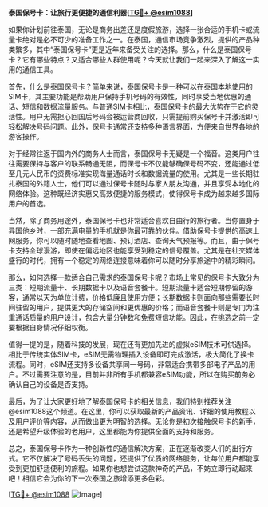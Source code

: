 **泰国保号卡：让旅行更便捷的通信利器[[TG💪+ @esim1088](https://t.me/s/esim1088)]**

如果你计划前往泰国，无论是商务出差还是度假旅游，选择一张合适的手机卡或流量卡绝对是必不可少的准备工作之一。在泰国，通信市场竞争激烈，提供的产品种类繁多，其中“泰国保号卡”更是近年来备受关注的选择。那么，什么是泰国保号卡？它有哪些特点？又适合哪些人群使用呢？今天就让我们一起来深入了解这一实用的通信工具。

首先，什么是泰国保号卡？简单来说，泰国保号卡是一种可以在泰国本地使用的SIM卡，其主要功能是帮助用户保持手机号码的有效性，同时享受当地优惠的通话、短信和数据流量服务。与普通SIM卡相比，泰国保号卡的最大优势在于它的灵活性。用户无需担心回国后号码会被运营商回收，只需提前购买保号卡并激活即可轻松解决号码问题。此外，保号卡通常还支持多种语言界面，方便来自世界各地的游客操作。

对于经常往返于国内外的商务人士而言，泰国保号卡无疑是一个福音。这类用户往往需要保持与客户的联系畅通无阻，而保号卡不仅能够确保号码不变，还能通过低至几元人民币的资费标准实现海量通话时长和数据流量的使用。尤其是一些长期驻扎泰国的外籍人士，他们可以通过保号卡随时与家人朋友沟通，并且享受本地化的网络体验。这种既经济实惠又高效便捷的服务模式，使得保号卡成为越来越多国际用户的首选。

当然，除了商务用途外，泰国保号卡也非常适合喜欢自由行的旅行者。当你置身于异国他乡时，一部充满电量的手机就是你最可靠的伙伴。借助保号卡提供的高速上网服务，你可以随时随地查看地图、预订酒店、查询天气预报等。而且，由于保号卡支持全球漫游，即使在偏远地区也能享受到稳定的信号覆盖。尤其是在社交媒体盛行的时代，拥有一个稳定的网络连接意味着你可以随时分享旅途中的精彩瞬间。

那么，如何选择一款适合自己需求的泰国保号卡呢？市场上常见的保号卡大致分为三类：短期流量卡、长期数据卡以及语音套餐卡。短期流量卡适合短期停留的游客，通常以天为单位计费，价格低廉且使用方便；长期数据卡则面向那些需要长时间驻留的用户，提供更大的存储空间和更优惠的价格；而语音套餐卡则是专门为注重通话质量的用户设计，包含大量分钟数和免费短信功能。因此，在挑选之前一定要根据自身情况仔细权衡。

值得一提的是，随着科技的发展，现在还有更加先进的虚拟eSIM技术可供选择。相比于传统实体SIM卡，eSIM无需物理插入设备即可完成激活，极大简化了换卡流程。同时，eSIM还支持多设备共享同一号码，非常适合携带多部电子产品的用户。不过需要注意的是，目前并非所有手机都兼容eSIM功能，所以在购买前务必确认自己的设备是否支持。

最后，为了让大家更好地了解泰国保号卡的相关信息，我们特别推荐关注@esim1088这个频道。在这里，你可以获取最新的产品资讯、详细的使用教程以及用户评价等内容，从而做出更为明智的选择。无论你是初次接触保号卡的新手，还是希望升级体验的老用户，这里都能为你提供全面的支持和服务。

总之，泰国保号卡作为一种创新性的通信解决方案，正在逐渐改变人们的出行方式。它不仅解决了号码丢失的问题，还提供了优质的网络服务，让每位用户都能享受到更加舒适便利的旅程。如果你也想尝试这款神奇的产品，不妨立即行动起来吧！相信它会为你的下一次泰国之旅增添更多色彩。

[[TG💪+ @esim1088](https://t.me/s/esim1088) ![Image](https://i.postimg.cc/4NQfJmqS/Snipaste-2025-05-13-00-14-12.png)]